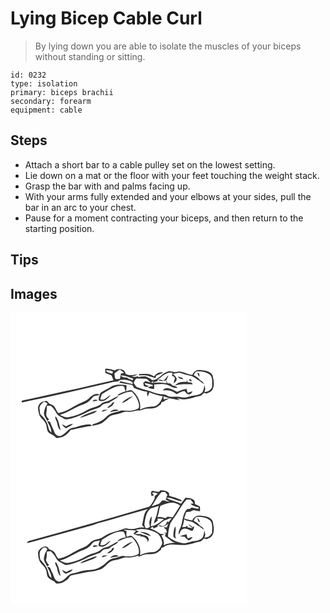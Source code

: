 # Lying Bicep Cable Curl
> By lying down you are able to isolate the muscles of your biceps without standing or sitting.

``` 
id: 0232 
type: isolation 
primary: biceps brachii 
secondary: forearm 
equipment: cable 
``` 

## Steps

 - Attach a short bar to a cable pulley set on the lowest setting.
 - Lie down on a mat or the floor with your feet touching the weight stack.
 - Grasp the bar with and palms facing up.
 - With your arms fully extended and your elbows at your sides, pull the bar in an arc to your chest.
 - Pause for a moment contracting your biceps, and then return to the starting position.

## Tips


## Images

<svg width="284pt" height="175pt" viewBox="0 0 284 175" xmlns="http://www.w3.org/2000/svg">
  <g fill="#FFF">
    <path d="M0 0h284v175H0V0m113.68 67.35c0 1.64-.1 3.29.13 4.92 2.43 1.35 5.12 2.16 7.65 3.32.59 1.93 1.27 3.85 2.18 5.66-14.42 3.16-28.75 6.67-43.14 9.94-22.42 4.56-44.68 9.88-67.08 14.51.04.52.13 1.58.18 2.11 35.59-7.29 71.02-15.36 106.36-23.78 3.01-.71 6.06-1.46 9.17-1.26.32-.32.97-.97 1.29-1.3 5.17-1.94 10.79-.62 15.6 1.72.24.68.72 2.04.95 2.72-4.88-1.65-10.06-2.15-14.98-3.68-.52.61-1.04 1.21-1.56 1.82 4.61 1.02 9.27 1.79 13.94 2.48 2.2.05 2.91 2.14 3.76 3.78 5.25 2.04 10.62 3.85 16.2 4.69-.12.35-.35 1.06-.47 1.41l-.32-.34c.42 1.68.8 3.37 1.11 5.08.58-1.87 1.16-3.74 1.96-5.52 5.27 1.94 10.6 4.01 16.2 4.77-1.36 4.23-3.65 8.45-7.43 10.96-2.14 1.49-4.86 1.31-7.35 1.44-4.48.01-8.63 1.93-12.74 3.48 1.9-8.45-2.77-17.07-9.05-22.48-2.18-1.97-5.08.07-7.43.56.29-2.44.34-4.9.46-7.35-5.82-.61-11.89-1.18-17.43 1.19-4.38 3.16-9.59 4.95-13.88 8.24-1.07 1.55-.81 3.64-1.91 5.22-.1 1.18-.19 2.37-.26 3.55 5.92 3.06 11.16-2.16 14.57-6.46-4.27 1.71-7.38 7.36-12.64 5.27.41-2.12 1.26-4.12 1.98-6.14 7.76-4.57 15.77-10.82 25.31-9.82 2.25.6 1.91 3.56 2.47 5.26l.47-1.17.03 3.71-.42-1.32c-3.16 1.58-7.24 1.99-9.41 5.09 5.9-1.44 11.18-5.39 17.54-4.74 4.15 4.14 7.27 9.36 8.46 15.14.01 1.86.69 4.81-1.71 5.45-6.05 3-12.84 2.33-19.3 1.9-5.83 2.51-12.93 2.28-17.58 7.14-4.36 4.7-10.24 7.75-16.42 9.3-1.09.09-.84 1.25-.87 2.01 3.15-.62 6.33-1.23 9.37-2.31 4.76-1.88 7.62-6.42 11.73-9.26 3.05-1.54 6.49-1.96 9.79-2.69 2.68-.63 5.15-1.94 7.84-2.53 3.03-.29 6.12.32 9.14-.29 2.92-.37 5.76-1.86 8.75-1.16 2.41-.77 4.78-1.73 7.26-2.26 3.67-.55 7.48.18 11.06-1.02 2.94-.66 5.16-2.79 7.44-4.6.1-.54.3-1.61.39-2.14 1.72-.37 3.37-.97 4.66-2.21 1.76-.81 3.51-1.62 5.28-2.42-2.47.1-4.9.47-7.21 1.36l-.12-4.06c6.28 2.81 13.19 3.32 19.8 4.96-.84-.61-2.52-1.83-3.35-2.44 3.21.67 6.48 1.61 9.81 1.3 5.74-.34 11.03-2.85 16.65-3.87 2.48-.3 3.99-2.5 5.71-4.05l2.84.96c2.85-1.17 6.25-2.31 7.46-5.47 2.63-5.09 1.14-11.02-.01-16.31-2.67-5.18-9.39-5.64-14.5-6.44-4.16-.8-8.39 1.74-9.83 5.7-5.04-.01-9.24-3.1-14.14-3.72-2.69-.48-5.35.93-8.03.35-2.64-.34-5.49-1.58-8.04-.2-6.75 2.05-10.58 10.01-18.09 10-2.28-2.07-5.18-3.18-7.93-4.46-2.93.17-5.87.27-8.77.71-.1-.21-.3-.65-.4-.87-2.56 1.09-5.29.82-7.95.37 2.9-.34 5.64-1.34 8.07-2.97-4.8.78-10.23 2.46-14.75-.25-.42-1-.78-2.01-1.1-3.05-3.13-3.48-8.23-3.4-12.05-1.14-2.02-.67-4.09-1.19-6.16-1.68a37.67 37.67 0 0 0-5.21-.32m58.86 9.2c-2.55-1-4.78-3.06-7.66-2.94-3.54-.1-7.08.14-10.63.01l.08 1.71c2.23-.12 4.47-.29 6.71-.16 4.62.04 8.66 2.64 13.18 3.26l.44-2.63c2.88-1.28 5.81-2.44 8.64-3.83-4.31-.99-8.48.88-10.76 4.58m-77.07 24.89c-3.7 4.83-9.97 5.92-14.97 8.86-7.47 3.86-14.52 9.14-23.09 10.22-2.11-2.19-2.95-5.16-4.66-7.61-1.39-2.03-3.95-2.6-6.07-3.55-1.14-1.21-2-2.96-3.69-3.45-3.33.22-6.97 1.37-8.64 4.52-2.55 3.37-.77 7.73-.01 11.42 1.18 4.62 5.99 6.81 7.85 11.03 1.65 2.9.98 6.49 2.48 9.42 2.2 3.96 7.55 4 9.91 7.86 7.18 1.24 13.69-3.66 17.52-9.28 8.53-1.78 17.05-4.07 25.76-4.89-.74-.61-1.47-1.22-2.2-1.83-5.68-.05-11.24 1.3-16.59 3.09-3.17 1.03-6.9.92-9.46 3.33-2.95 2.7-5.65 6.03-9.57 7.31-3.17.97-6.38-1.51-7.38-4.43-1.58-4.22-3.72-8.2-5.19-12.46-1.08-.52-2.23-.85-3.44-.69 2.13 4.3 5.24 8.58 4.97 13.61-1.27-1.5-2.93-2.93-3.25-4.98-1-5.86-3.98-11.29-8.34-15.32-2.85-2.06-1.82-5.85-2.73-8.82.28-3.59 3.05-5.88 5.5-8.15 1.61.57 3.1 1.38 4.29 2.63-2.78 3.3-4.05 7.57-4.41 11.8.35 3.22 2.67 5.7 3.8 8.64.85-.48 1.7-.94 2.52-1.45-1.8-1.87-4.04-4.26-3.47-7.09.6-3.1.63-6.26.76-9.41 1.66.16 3.48-.38 5.05.37 2.88 2.32 4.82 5.56 6.61 8.75 1.2 2.4 3.79 3.47 6.01 4.71 2.11 1.06 4.11 2.98 6.67 2.4 7.38-.98 14.25-4.13 21.05-7.02 5.8-3.7 12.74-4.96 18.83-7.94 2.25-3.48 6.2-4.28 10.03-4.7 3.74-3.11 8.83-4.52 11.83-8.48-3.8 1.22-7.16 3.4-10.59 5.38-3.06 1.96-7.17 1.43-9.94 3.95-4.74 4.58-11.83 4.49-17.24 7.83-6.81 4.02-14.25 7.17-22.07 8.48-3.83.71-7.35-1.22-10.63-2.92 7.49-1.81 13.99-6.08 20.84-9.42 4.38-2.42 9.59-3.2 13.53-6.43 2.36-1.61 3.77-4.17 5.85-6.07 2.21-1.44 5.03-1.29 7.53-1.71-3.51-3.61-8.54-.04-11.56 2.49m38.09 6.76c5.33-.96 9.11-5.26 13.6-7.96-5.27 1.09-9.9 4.14-13.6 7.96m-35.15-1.6c2.16-.21 4.31-.59 6.41-1.15-2.14-1.37-5.16-1.47-6.41 1.15m22.15 3.91c-1.73 1.05-3.44 2.21-4.51 4 3.96-.6 7.43-3.23 8.43-7.2-1.87.28-2.96 1.72-3.92 3.2m-11.18 8.37c2.5-.43 4.96-1.12 7.26-2.19-2.48.01-6.16-.89-7.26 2.19m9.88.55c3.51-.63 7-1.39 10.56-1.78-3.15-2.82-7.98-.93-10.56 1.78m-21.15-.35c-5.06 2.23-10.65 3.51-14.89 7.27 4.16-.96 8.06-2.73 12.08-4.11 2.99-1.19 6.33-2.02 8.52-4.56-1.98.11-3.9.6-5.71 1.4m-41.93 14c.43 3.13 1.47 6.34 4.13 8.29-1.89-5.82-2.05-12.4-6.42-17.13-.99 3.22 2.05 5.73 2.29 8.84m10.56 3.48c-1.68-.92-3.35-1.85-5.1-2.62 1.19 2.1 2.97 3.75 5.05 4.96 2.66-1.99 6.34-2.66 8.21-5.59-2.91.54-5.7 1.59-8.16 3.25z"/>
    <path d="M114.26 69.57c3-.85 5.94.2 8.78 1.06-.33.92-.66 1.84-1 2.75-2.72-1.01-5.87-1.35-7.78-3.81zM124.56 73.09c2.05-1.78 4.36-3.22 6.6-4.75 1.77 1.27 3.5 2.59 5.25 3.88-1.31.33-2.61.65-3.91.95-.47 2.11-.86 4.24-1.07 6.39-1.57.11-3.13.23-4.68.35-.5-.52-.98-1.05-1.47-1.57 0-1.78-.26-3.54-.72-5.25zM219.74 75.09c1.15-1.73 1.9-4.51 4.36-4.63 5.5-.23 11.66.69 15.82 4.59 3.15 4.02 1.75 9.41 2.08 14.1-1.63 3.77-5.04 6.27-9.24 6.14.31-1.2.64-2.39.98-3.58-.32-1.68-.62-3.36-.96-5.03-.5 2.97-.91 6.02-2.34 8.71-2.79 3.01-6.91 3.63-10.75 4.2-3.24.3-6.24 1.76-9.46 2.2-3.79.63-7.41-1.36-11.21-.91-3.81-.11-8.1.9-11.43-1.52-2.51-1.76-5.69-1.25-8.56-1.73-3.87-.67-7.61-1.94-11.25-3.39-5.45-1.63-11.12-2.66-16.33-5.04-1.76-1.16-2.43-3.36-3.65-5 1.14-1.88 1.62-4.72 4.11-5.31 3.05.12 6.09.4 9.15.36 3.27-.4 4.99 3.12 7.31 4.76-2.17-.57-4.3-1.24-6.43-1.94-.84.68-1.68 1.35-2.51 2.04l.39 3.56c1.93 1.31 4.12 2.23 6.19.59-1.85-.91-4.59-1.09-5.04-3.65 3.32.5 6.54 1.43 9.79 2.24-.02.39-.07 1.16-.1 1.54-2.07-.05-4.07.37-5.78 1.58 2.37 1.04 4.89 1.67 7.48 1.57.04-1.75.06-3.51.07-5.26 5.55-.65 11.31-1.01 16.73.65 3.69 1.34 7.16 4.42 11.36 3.19-1.7-1.36-3.61-2.46-5.84-2.53-1.01-.84-1.99-1.7-2.96-2.56-1.05-.11-2.1-.21-3.15-.32-.64-1.11-1.27-2.21-1.89-3.32 1.28-1.95 2.2-4.09 2.83-6.33-2.06 2.23-3.75 4.8-6.11 6.75-1.97-.88-4.04-1.67-6.24-1.17 2.74 1.94 6.02 1.85 8.99.5.38.9 1.14 2.71 1.51 3.61-3.25-.21-6.48-.77-9.74-.86-3.13.06-6.24.71-9.38.33 1.1-.91 2.22-1.79 3.36-2.64l-1.35 2.63c2-.68 4-1.39 6.02-2.03l.04-1.77c5.4-3.66 10.46-9.95 17.8-8.09-.13.86-.38 2.58-.5 3.44 1.11.79 2.67 1.12 3.37 2.39-.16 2.31-1.24 4.44-1.63 6.71 1.53-1.31 3.7-2.57 3.74-4.86.1-2.96-2.91-4.52-4.65-6.42 3.45-.44 7-2.17 10.46-.88 3.32.97 6.47 2.49 9.93 2.93 4.6.65 7.74 4.41 11.79 6.32a38.28 38.28 0 0 0 5.54 3.89c-1.05-2.1-2.7-3.75-4.86-4.67-1.99-2.74-4.9-4.55-7.86-6.08m4.36-3.11c.67 1.82 1.15 3.84 2.88 4.98-.24-1.37-.5-2.75-.78-4.12-.52-.21-1.58-.64-2.1-.86m-23.2 4.52c1.21 2.68 3.87 3.33 6.6 3.48-.37-.43-1.09-1.28-1.46-1.71-1.73-.55-3.43-1.17-5.14-1.77m13.41 3.58c-.29 1.43 1.93 2.73 3.11 1.97.14-1.32-1.98-2.68-3.11-1.97m-2.85.15c-.02.74-.05 2.21-.07 2.94-4.94-.21-10.66.11-13.98 4.36 6.89-2.11 14.01-1.54 21.1-1.4-.68-2.93-3.74-2.24-5.95-2.6a22.41 22.41 0 0 1-1.1-3.3M182.7 93.31c3.06.11 6.22-.6 9.2.4 2.91.62 5.14 2.7 7.66 4.14 2.81-1.87 5.86-3.48 9.3-3.72 1.59 1.74 3.27 4.66 6.07 3.87 1.95-.31 2.74-2.21 3.61-3.71-2.01.63-4.02 1.28-6.05 1.83l-1.29-4.71c-3.92.68-7.55 2.3-11.28 3.6-3.5-1.64-6.88-3.73-10.81-4.22-2.45-.63-4.92.57-6.41 2.52z"/>
    <path d="M132.1 75.48c5.37-.49 10.25 2.47 15.33 3.81-.21.45-.62 1.36-.83 1.82-2.48-.8-5.07-1.48-7.09-3.21-2.72.08-5.35-.52-7.41-2.42zM131.26 119.3c.56.53.56.53 0 0z"/>
  </g>
  <g fill="#333">
    <path d="M113.68 67.35c1.75-.01 3.49.09 5.21.32 2.07.49 4.14 1.01 6.16 1.68 3.82-2.26 8.92-2.34 12.05 1.14.32 1.04.68 2.05 1.1 3.05 4.52 2.71 9.95 1.03 14.75.25a18.21 18.21 0 0 1-8.07 2.97c2.66.45 5.39.72 7.95-.37.1.22.3.66.4.87 2.9-.44 5.84-.54 8.77-.71 2.75 1.28 5.65 2.39 7.93 4.46 7.51.01 11.34-7.95 18.09-10 2.55-1.38 5.4-.14 8.04.2 2.68.58 5.34-.83 8.03-.35 4.9.62 9.1 3.71 14.14 3.72 1.44-3.96 5.67-6.5 9.83-5.7 5.11.8 11.83 1.26 14.5 6.44 1.15 5.29 2.64 11.22.01 16.31-1.21 3.16-4.61 4.3-7.46 5.47l-2.84-.96c-1.72 1.55-3.23 3.75-5.71 4.05-5.62 1.02-10.91 3.53-16.65 3.87-3.33.31-6.6-.63-9.81-1.3.83.61 2.51 1.83 3.35 2.44-6.61-1.64-13.52-2.15-19.8-4.96l.12 4.06c2.31-.89 4.74-1.26 7.21-1.36-1.77.8-3.52 1.61-5.28 2.42-1.29 1.24-2.94 1.84-4.66 2.21-.09.53-.29 1.6-.39 2.14-2.28 1.81-4.5 3.94-7.44 4.6-3.58 1.2-7.39.47-11.06 1.02-2.48.53-4.85 1.49-7.26 2.26-2.99-.7-5.83.79-8.75 1.16-3.02.61-6.11 0-9.14.29-2.69.59-5.16 1.9-7.84 2.53-3.3.73-6.74 1.15-9.79 2.69-4.11 2.84-6.97 7.38-11.73 9.26-3.04 1.08-6.22 1.69-9.37 2.31.03-.76-.22-1.92.87-2.01 6.18-1.55 12.06-4.6 16.42-9.3 4.65-4.86 11.75-4.63 17.58-7.14 6.46.43 13.25 1.1 19.3-1.9 2.4-.64 1.72-3.59 1.71-5.45-1.19-5.78-4.31-11-8.46-15.14-6.36-.65-11.64 3.3-17.54 4.74 2.17-3.1 6.25-3.51 9.41-5.09l.42 1.32-.03-3.71-.47 1.17c-.56-1.7-.22-4.66-2.47-5.26-9.54-1-17.55 5.25-25.31 9.82-.72 2.02-1.57 4.02-1.98 6.14 5.26 2.09 8.37-3.56 12.64-5.27-3.41 4.3-8.65 9.52-14.57 6.46.07-1.18.16-2.37.26-3.55 1.1-1.58.84-3.67 1.91-5.22 4.29-3.29 9.5-5.08 13.88-8.24 5.54-2.37 11.61-1.8 17.43-1.19-.12 2.45-.17 4.91-.46 7.35 2.35-.49 5.25-2.53 7.43-.56 6.28 5.41 10.95 14.03 9.05 22.48 4.11-1.55 8.26-3.47 12.74-3.48 2.49-.13 5.21.05 7.35-1.44 3.78-2.51 6.07-6.73 7.43-10.96-5.6-.76-10.93-2.83-16.2-4.77-.8 1.78-1.38 3.65-1.96 5.52-.31-1.71-.69-3.4-1.11-5.08l.32.34c.12-.35.35-1.06.47-1.41-5.58-.84-10.95-2.65-16.2-4.69-.85-1.64-1.56-3.73-3.76-3.78-4.67-.69-9.33-1.46-13.94-2.48.52-.61 1.04-1.21 1.56-1.82 4.92 1.53 10.1 2.03 14.98 3.68-.23-.68-.71-2.04-.95-2.72-4.81-2.34-10.43-3.66-15.6-1.72-.32.33-.97.98-1.29 1.3-3.11-.2-6.16.55-9.17 1.26-35.34 8.42-70.77 16.49-106.36 23.78-.05-.53-.14-1.59-.18-2.11 22.4-4.63 44.66-9.95 67.08-14.51 14.39-3.27 28.72-6.78 43.14-9.94-.91-1.81-1.59-3.73-2.18-5.66-2.53-1.16-5.22-1.97-7.65-3.32-.23-1.63-.13-3.28-.13-4.92m.58 2.22c1.91 2.46 5.06 2.8 7.78 3.81.34-.91.67-1.83 1-2.75-2.84-.86-5.78-1.91-8.78-1.06m10.3 3.52c.46 1.71.72 3.47.72 5.25.49.52.97 1.05 1.47 1.57 1.55-.12 3.11-.24 4.68-.35.21-2.15.6-4.28 1.07-6.39 1.3-.3 2.6-.62 3.91-.95-1.75-1.29-3.48-2.61-5.25-3.88-2.24 1.53-4.55 2.97-6.6 4.75m95.18 2c2.96 1.53 5.87 3.34 7.86 6.08 2.16.92 3.81 2.57 4.86 4.67a38.28 38.28 0 0 1-5.54-3.89c-4.05-1.91-7.19-5.67-11.79-6.32-3.46-.44-6.61-1.96-9.93-2.93-3.46-1.29-7.01.44-10.46.88 1.74 1.9 4.75 3.46 4.65 6.42-.04 2.29-2.21 3.55-3.74 4.86.39-2.27 1.47-4.4 1.63-6.71-.7-1.27-2.26-1.6-3.37-2.39.12-.86.37-2.58.5-3.44-7.34-1.86-12.4 4.43-17.8 8.09l-.04 1.77c-2.02.64-4.02 1.35-6.02 2.03l1.35-2.63c-1.14.85-2.26 1.73-3.36 2.64 3.14.38 6.25-.27 9.38-.33 3.26.09 6.49.65 9.74.86-.37-.9-1.13-2.71-1.51-3.61-2.97 1.35-6.25 1.44-8.99-.5 2.2-.5 4.27.29 6.24 1.17 2.36-1.95 4.05-4.52 6.11-6.75-.63 2.24-1.55 4.38-2.83 6.33.62 1.11 1.25 2.21 1.89 3.32 1.05.11 2.1.21 3.15.32.97.86 1.95 1.72 2.96 2.56 2.23.07 4.14 1.17 5.84 2.53-4.2 1.23-7.67-1.85-11.36-3.19-5.42-1.66-11.18-1.3-16.73-.65-.01 1.75-.03 3.51-.07 5.26-2.59.1-5.11-.53-7.48-1.57 1.71-1.21 3.71-1.63 5.78-1.58.03-.38.08-1.15.1-1.54-3.25-.81-6.47-1.74-9.79-2.24.45 2.56 3.19 2.74 5.04 3.65-2.07 1.64-4.26.72-6.19-.59l-.39-3.56c.83-.69 1.67-1.36 2.51-2.04 2.13.7 4.26 1.37 6.43 1.94-2.32-1.64-4.04-5.16-7.31-4.76-3.06.04-6.1-.24-9.15-.36-2.49.59-2.97 3.43-4.11 5.31 1.22 1.64 1.89 3.84 3.65 5 5.21 2.38 10.88 3.41 16.33 5.04 3.64 1.45 7.38 2.72 11.25 3.39 2.87.48 6.05-.03 8.56 1.73 3.33 2.42 7.62 1.41 11.43 1.52 3.8-.45 7.42 1.54 11.21.91 3.22-.44 6.22-1.9 9.46-2.2 3.84-.57 7.96-1.19 10.75-4.2 1.43-2.69 1.84-5.74 2.34-8.71.34 1.67.64 3.35.96 5.03-.34 1.19-.67 2.38-.98 3.58 4.2.13 7.61-2.37 9.24-6.14-.33-4.69 1.07-10.08-2.08-14.1-4.16-3.9-10.32-4.82-15.82-4.59-2.46.12-3.21 2.9-4.36 4.63m-87.64.39c2.06 1.9 4.69 2.5 7.41 2.42 2.02 1.73 4.61 2.41 7.09 3.21.21-.46.62-1.37.83-1.82-5.08-1.34-9.96-4.3-15.33-3.81m-.84 43.82c.56.53.56.53 0 0z"/>
    <path d="M172.54 76.55c2.28-3.7 6.45-5.57 10.76-4.58-2.83 1.39-5.76 2.55-8.64 3.83l-.44 2.63c-4.52-.62-8.56-3.22-13.18-3.26-2.24-.13-4.48.04-6.71.16l-.08-1.71c3.55.13 7.09-.11 10.63-.01 2.88-.12 5.11 1.94 7.66 2.94zM224.1 71.98c.52.22 1.58.65 2.1.86.28 1.37.54 2.75.78 4.12-1.73-1.14-2.21-3.16-2.88-4.98zM200.9 76.5c1.71.6 3.41 1.22 5.14 1.77.37.43 1.09 1.28 1.46 1.71-2.73-.15-5.39-.8-6.6-3.48zM214.31 80.08c1.13-.71 3.25.65 3.11 1.97-1.18.76-3.4-.54-3.11-1.97zM211.46 80.23c.28 1.13.65 2.23 1.1 3.3 2.21.36 5.27-.33 5.95 2.6-7.09-.14-14.21-.71-21.1 1.4 3.32-4.25 9.04-4.57 13.98-4.36.02-.73.05-2.2.07-2.94zM182.7 93.31c1.49-1.95 3.96-3.15 6.41-2.52 3.93.49 7.31 2.58 10.81 4.22 3.73-1.3 7.36-2.92 11.28-3.6l1.29 4.71c2.03-.55 4.04-1.2 6.05-1.83-.87 1.5-1.66 3.4-3.61 3.71-2.8.79-4.48-2.13-6.07-3.87-3.44.24-6.49 1.85-9.3 3.72-2.52-1.44-4.75-3.52-7.66-4.14-2.98-1-6.14-.29-9.2-.4zM95.47 101.44c3.02-2.53 8.05-6.1 11.56-2.49-2.5.42-5.32.27-7.53 1.71-2.08 1.9-3.49 4.46-5.85 6.07-3.94 3.23-9.15 4.01-13.53 6.43-6.85 3.34-13.35 7.61-20.84 9.42 3.28 1.7 6.8 3.63 10.63 2.92 7.82-1.31 15.26-4.46 22.07-8.48 5.41-3.34 12.5-3.25 17.24-7.83 2.77-2.52 6.88-1.99 9.94-3.95 3.43-1.98 6.79-4.16 10.59-5.38-3 3.96-8.09 5.37-11.83 8.48-3.83.42-7.78 1.22-10.03 4.7-6.09 2.98-13.03 4.24-18.83 7.94-6.8 2.89-13.67 6.04-21.05 7.02-2.56.58-4.56-1.34-6.67-2.4-2.22-1.24-4.81-2.31-6.01-4.71-1.79-3.19-3.73-6.43-6.61-8.75-1.57-.75-3.39-.21-5.05-.37-.13 3.15-.16 6.31-.76 9.41-.57 2.83 1.67 5.22 3.47 7.09-.82.51-1.67.97-2.52 1.45-1.13-2.94-3.45-5.42-3.8-8.64.36-4.23 1.63-8.5 4.41-11.8-1.19-1.25-2.68-2.06-4.29-2.63-2.45 2.27-5.22 4.56-5.5 8.15.91 2.97-.12 6.76 2.73 8.82 4.36 4.03 7.34 9.46 8.34 15.32.32 2.05 1.98 3.48 3.25 4.98.27-5.03-2.84-9.31-4.97-13.61 1.21-.16 2.36.17 3.44.69 1.47 4.26 3.61 8.24 5.19 12.46 1 2.92 4.21 5.4 7.38 4.43 3.92-1.28 6.62-4.61 9.57-7.31 2.56-2.41 6.29-2.3 9.46-3.33 5.35-1.79 10.91-3.14 16.59-3.09.73.61 1.46 1.22 2.2 1.83-8.71.82-17.23 3.11-25.76 4.89-3.83 5.62-10.34 10.52-17.52 9.28-2.36-3.86-7.71-3.9-9.91-7.86-1.5-2.93-.83-6.52-2.48-9.42-1.86-4.22-6.67-6.41-7.85-11.03-.76-3.69-2.54-8.05.01-11.42 1.67-3.15 5.31-4.3 8.64-4.52 1.69.49 2.55 2.24 3.69 3.45 2.12.95 4.68 1.52 6.07 3.55 1.71 2.45 2.55 5.42 4.66 7.61 8.57-1.08 15.62-6.36 23.09-10.22 5-2.94 11.27-4.03 14.97-8.86zM133.56 108.2c3.7-3.82 8.33-6.87 13.6-7.96-4.49 2.7-8.27 7-13.6 7.96z"/>
    <path d="M98.41 106.6c1.25-2.62 4.27-2.52 6.41-1.15-2.1.56-4.25.94-6.41 1.15zM120.56 110.51c.96-1.48 2.05-2.92 3.92-3.2-1 3.97-4.47 6.6-8.43 7.2 1.07-1.79 2.78-2.95 4.51-4zM109.38 118.88c1.1-3.08 4.78-2.18 7.26-2.19-2.3 1.07-4.76 1.76-7.26 2.19zM119.26 119.43c2.58-2.71 7.41-4.6 10.56-1.78-3.56.39-7.05 1.15-10.56 1.78zM98.11 119.08c1.81-.8 3.73-1.29 5.71-1.4-2.19 2.54-5.53 3.37-8.52 4.56-4.02 1.38-7.92 3.15-12.08 4.11 4.24-3.76 9.83-5.04 14.89-7.27zM56.18 133.08c-.24-3.11-3.28-5.62-2.29-8.84 4.37 4.73 4.53 11.31 6.42 17.13-2.66-1.95-3.7-5.16-4.13-8.29zM66.74 136.56c2.46-1.66 5.25-2.71 8.16-3.25-1.87 2.93-5.55 3.6-8.21 5.59-2.08-1.21-3.86-2.86-5.05-4.96 1.75.77 3.42 1.7 5.1 2.62z"/>
  </g>
</svg>

<svg width="284pt" height="175pt" viewBox="0 0 284 175" xmlns="http://www.w3.org/2000/svg">
  <g fill="#FFF">
    <path d="M0 0h284v175H0V0m179.87 38.51c-.39.47-1.18 1.4-1.57 1.87l-4.37-.36c-1.47-.48-3.04-1.38-4.56-.53-1.47 1.63-.4 4.08-.16 5.96 1.09-.34 2.25-.53 3.24-1.12-.62-.6-1.88-1.78-2.51-2.37 1.76-2.15 4.95.19 7.12.63-1.87 1.27-4.79 2.35-3.92 5.21-1.73 3.71-3.64 7.56-6.67 10.36-47.7 14.16-95.61 27.62-143.58 40.89-1.53.29-2.67 1.29-3.37 2.64 3.87-.38 7.57-1.65 11.31-2.66 22.21-6.11 44.39-12.31 66.59-18.44 2.33-.65 4.54-1.65 6.81-2.47 20.42-4.96 40.34-11.76 60.66-17.12-5.51 4.4-4.85 11.87-6.76 18.01-.73 1.97 1.58 3.03 2.63 4.19-6.14-1.72-11.65 2.73-17.75 1.62-2.48-.19-5.09-1.29-7.47-.1-2.35 1-4.79 1.73-7.2 2.55-6.31 1.32-12.26 3.9-17.66 7.4-3.87 2.81-9.08 2.24-12.97 4.99-2.48 1.4-3.9 4.07-6.38 5.45-3.53 1.99-7.43 3.2-10.93 5.23-7.42 3.85-14.42 9.05-22.91 10.18-2.19-2.08-2.97-5.06-4.64-7.49-1.4-2.11-4.02-2.75-6.22-3.7-1.28-1.3-2.39-4-4.68-3.31-4.35.21-8.34 3.45-8.97 7.83.12 2.98.71 5.96 1.62 8.8 1.34 3.93 5.36 5.94 7.22 9.55 1.79 2.84 1.49 6.34 2.48 9.45 1.91 4.52 7.74 4.43 10.2 8.48 5.53 1.2 10.55-1.89 14.55-5.33 1.43-1.51 2.14-4.08 4.48-4.37 6.84-1.15 13.55-2.97 20.41-4.03 4.62-.57 9.27-1.3 13.67-2.86 4.79-1.86 7.65-6.43 11.78-9.27 3.01-1.55 6.44-1.95 9.71-2.67 3.63-.81 6.97-3.13 10.83-2.61 4.77.43 9.48-.67 13.93-2.29-.14.42-.41 1.27-.54 1.69 2.89-1.16 5.78-2.41 8.85-3.07 3.68-.54 7.51.21 11.1-1.01 2.93-.67 5.12-2.81 7.41-4.61.09-.54.28-1.63.38-2.17 1.74-.3 3.44-.85 4.6-2.28 6.74-3.26 14.23-1.1 21.35-1.14 6.78.4 13.02-2.66 19.55-3.91 2.49-.29 4-2.48 5.71-4.05.7.24 2.11.72 2.81.97 2.87-1.16 6.27-2.33 7.5-5.48 2.62-5.1 1.13-11.03-.01-16.33-2.7-5.18-9.41-5.67-14.55-6.44-4.12-.78-8.38 1.71-9.73 5.68-3.41-.33-6.72-1.14-9.91-2.35.85-2.52 1.7-5.06 2.49-7.6 1.6-.36 3.24-.53 4.88-.53 1.36-.61 2.69-1.31 4.13-1.76 2.5.53 4.97 1.27 7.55 1.22 0-1.86.12-3.74-.15-5.58-1.87-1-3.85-1.8-5.75-2.73-.38-1.76.02-3.94-1.55-5.2-1.3-1.3-3.19-1.6-4.84-2.24-1.73-.09-3.46-.18-5.18-.25-1.84 2.3-3.69 4.61-5.32 7.07-5.48-3.15-12.06-3.65-17.41-6.99 6.56-.9 12.18 4.09 18.72 3.96-.47-.45-1.4-1.36-1.86-1.81-4.41-1.99-9.12-3.33-13.75-4.73-.01-.81-.04-2.42-.05-3.23-2.73-2.82-6.65-3.49-10.42-3.29z"/>
    <path d="M178.14 44.19c1.02-1.14 2-2.32 2.96-3.51 1.44-.1 2.88-.21 4.33-.33.98 1.19 1.97 2.37 2.94 3.58-.8 1.92-1.49 3.88-2.17 5.85 1.56.75 3.11 1.52 4.69 2.22-1.84-.25-3.71-.4-5.39-1.26-.89-.01-2.68-.02-3.57-.02-1.3 1.36-2.32 3.11-3.96 4.1-2.84 1.13-5.84 1.81-8.67 2.97 3.13-4.41 5.37-9.42 8.84-13.6zM211.24 49.63c1.55-.01 3.12-.05 4.69-.13 1.37 1.58 2.71 3.19 3.93 4.9-1.01.03-3.01.1-4.01.13 2.8 2.42 6.31 3.7 9.95 4.24l-.3 2.06c-2.76-.39-5.49-.97-8.18-1.68-1.26 1.63-3.06 2.23-5.02 1.53-5.27 4.97-5.46 12.69-7.2 19.26-.91 3.98-4.11 7.44-3.12 11.74 1.68-2.46 2.08-6.41 5.57-6.99 3.86-1.35 6.96 1.99 10.51 2.59 1.66-1.49 2.19-3.67 2.38-5.8-.51.31-1.52.94-2.02 1.26-1.49-1.44-3.16-2.68-5.13-3.36 1.67 1.79 3.71 3.12 5.6 4.65a76.09 76.09 0 0 1-6.39-1.09l-.44-2.2c-.42.39-1.26 1.16-1.67 1.55-1.11.12-3.33.35-4.44.47 1.21-3.1 2.19-6.3 2.46-9.62 2.92 2.78 7.29 1.83 10.59 3.79 2.69 1.6 5.12 3.62 7.93 5.04 1.69 1.43 3.52 2.72 5.42 3.87-.9-2.17-2.57-3.81-4.76-4.64-1.91-2.8-4.92-4.41-7.69-6.18.88-2.14 2.28-4.96 5.04-4.61 5.24 0 11.05.9 14.98 4.66 3.15 4 1.75 9.38 2.08 14.06-1.6 3.77-5.02 6.29-9.22 6.13.32-1.19.64-2.37.98-3.55-.33-1.67-.65-3.35-1.03-5.01-.47 2.97-.86 6.06-2.35 8.72-2.51 2.63-6.08 3.57-9.58 3.94-4.69.41-9.02 3.03-13.81 2.57-6.57-.99-12.84-3.78-17.94-8.04.02-5.36 1.26-10.62 2.74-15.74 3.05-4.95 6.72-9.53 9.67-14.56 2.87-4.91 5.76-9.88 9.78-13.96m13.09 21.82c.49 2.04.39 4.8 3.02 5.33-.52-2.03-1.35-3.99-3.02-5.33M197.57 81.5c-1.29 3.73-2.35 7.67-2.1 11.64.02 1.87 1.95 2.54 3.33 3.25-2.83-4.75.94-10.02-1.23-14.89m5.63 12.05c1.99.26 3.98.49 5.98.71 1.11 1.9 2.76 3.32 4.66 4.39 2.08-.87 3.9-2.18 4.68-4.39-2 .63-3.98 1.31-5.98 1.88-.45-1.58-.89-3.15-1.34-4.73-2.69.64-5.36 1.31-8 2.14zM180 56.93c5.9-2.03 12.49-5.41 18.74-2.76 1.79.57 3.38 1.62 4.89 2.72-2.99 4.63-5.81 9.36-8.92 13.92-2.04-.27-4.08-.51-6.13-.72-1.17.5-2.16 2.34-3.6 1.52-2.81-1-5.78-1.53-8.75-.96 2.13-4.33 1.78-9.38 3.77-13.72z"/>
    <path d="M168.26 60.18c3.14-1.29 6.53-1.84 9.72-3.02-.93 3.17-1.6 6.41-2.23 9.65-.8 3.98-3.26 7.44-3.69 11.52 1.69-1.09 3.22-2.41 4.8-3.67-.14-.53-.42-1.6-.56-2.14 2.59-.19 5.18-.05 7.73.48-4.62 3.86-9.48 8.15-15.76 8.63.56-3.99 1.36-7.99.95-12.04-2.35 3.48-3.51 8.37-1.78 12.33-.82.63-1.63 1.27-2.44 1.91-1.04-.09-2.08-.17-3.12-.26-.38-1.29-.8-2.56-1.26-3.82 1.12-6.93 1.63-14.91 7.64-19.57z"/>
    <path d="M187.84 73.61c1.52-1.45 3.52-1.67 5.54-1.66-1.21 1.64-2.46 3.24-3.72 4.83-.36-.27-1.09-.81-1.45-1.08-.77 1.45-1.54 2.9-2.29 4.35-.98.5-1.96.99-2.93 1.49-1.81-.64-3.66-1.14-5.57-1.32 3.36 3.76 9.12 1.14 11.96-1.97-.43 1.16-1.27 3.48-1.69 4.64l-4.09-.06c2.26 1.58 4.56 3.53 3.63 6.65-.87-.05-2.61-.14-3.48-.19l2.47.88c-.2.78-.6 2.34-.81 3.13 3.01 2.47 6.24 4.66 9.24 7.14 1.17.27 2.34.55 3.51.84-4.94.42-9.99.87-14.48 3.18 1.35-4.15-.47-8.29-2.67-11.76 1.24-.45 2.48-.91 3.71-1.39-1.6-.22-3.19-.42-4.8-.53-3.77-2.85-8.04-4.9-12.34-6.78 1.17-.66 2.36-1.3 3.54-1.95.07.81.19 1.61.37 2.41 1.63-.91 3.33-1.68 5.05-2.39.03-.41.07-1.23.09-1.64 3.8-2.19 6.56-6.47 11.21-6.82z"/>
    <path d="M150.17 86.06c8.85-2.82 18.63-.29 26.43 4.33 3.13 3.02 5.18 7.31 5.53 11.63-1.65 5.24-6.04 10.99-12.12 10.69-5.15-.23-9.98 1.65-14.67 3.5 1.82-8.44-2.82-17.05-9.11-22.43-1.96-1.88-4.64-.09-6.74.46-.78-2.22-.27-4.63-.23-6.92-1.22-.43-2.43-.86-3.63-1.32 5.08-.19 10.12.77 15.2.74-1.1 1.21-2.21 2.41-3.36 3.56 2.47 1.68 5.25 2.98 8.33 2.36.12.35.37 1.05.49 1.4 4.26-.71 8.79 2.44 8.28 7.02.5-1.27 1.03-2.52 1.59-3.75-.71-1.41-1.16-3.17-2.69-3.94-2.28-1.29-5.16-.88-7.34-2.4-2.26 0-4.52.01-6.78-.01 1.56-1.06 3.11-2.13 4.68-3.18-1.32-.52-2.62-1.05-3.86-1.74m5.26 2.09c4.1 2.31 8.6 3.88 13.05 5.35-2.77-4.35-8.42-4.71-13.05-5.35z"/>
    <path d="M109.72 97.89c7.5-4.46 15.22-10.34 24.4-9.88 2.31-.37 2.66 2.38 3.37 3.91.25 1.04.48 2.09.71 3.14-3.6.42-7.77 1.45-9.98 4.59 5.87-1.48 11.14-5.42 17.48-4.73 4.9 5.18 9.7 12.34 8.08 19.77-5.31 3.05-11.75 3.69-17.73 2.73-3.64-.82-6.74 1.76-10.23 2.23-4.08.49-7.92 2.43-10.79 5.36-3.36 3.54-7.7 6.04-12.23 7.76-4.76 1.75-9.91 1.1-14.81 2.09-4.49.69-8.66 2.6-13.13 3.37-7.02.79-9.66 10.03-17.05 9.85-5.16-1.09-5.71-7.05-7.81-10.96-1.45-2.58-1.92-7.76-5.98-6.76 2.17 4.24 5.18 8.52 5.01 13.5-1.66-1.66-3.3-3.51-3.49-5.97-1.12-6.44-5.28-11.64-9.78-16.14-.55-4.07-2.17-9.49 1.67-12.51 1.48-1.76 4.44-3.25 6.13-.9 1.47.94-.54 2.35-.8 3.45-1.52 2.48-2.08 5.39-2.69 8.19-.35 3.68 2.58 6.5 3.78 9.75.86-.49 1.73-.96 2.57-1.49-1.87-1.58-2.98-3.77-3.88-6 1.09-3.32 1.02-6.81 1.12-10.25 1.51-.13 3.02-.27 4.54-.42 2.9 2.69 5.35 5.85 7.16 9.39 1.2 2.37 3.77 3.42 5.97 4.65 2.13 1.08 4.17 3.01 6.77 2.39 7.33-.99 14.16-4.12 20.91-6.98 5.72-3.55 12.33-5.09 18.5-7.64 1.09-.93 1.97-2.06 3.04-3.01 2.49-2.1 6.35-.77 8.77-2.94 3.27-2.78 7.95-3.84 10.37-7.58-5.67 1.61-9.97 6.31-15.87 7.2-1.93.38-3.73 1.25-5.18 2.59-4.69 4.22-11.49 4.11-16.69 7.38-6.79 4.02-14.23 7.17-22.04 8.47-3.82.7-7.35-1.19-10.59-2.94 7.48-1.76 13.95-6.05 20.78-9.37 4.39-2.42 9.59-3.21 13.55-6.43 2.38-1.63 3.81-4.21 5.9-6.12 2.47-1.43 5.48-1.32 8.18-1.95-1.47 1.9-2 4.14-2.07 6.49 1.96.61 4.04 1.31 6.12.79 3.47-1.49 6.23-4.25 8.49-7.21-4.2 1.76-7.32 7.34-12.53 5.25.36-2.12 1.27-4.09 1.98-6.11m23.89 10.3c5.29-.97 9.11-5.2 13.51-7.99-5.23 1.15-9.86 4.14-13.51 7.99m-34.68-3.06c.15 3.02 4.14.15 5.83.41-1.72-1.35-3.92-1.3-5.83-.41m23.26 2.59l-1.38 2.76c-1.83.98-3.62 2.11-4.76 3.92 3.85-.33 7.03-2.98 8.42-6.51-.77-.02-1.52-.08-2.28-.17m-12.64 11.21c2.41-.48 4.8-1.16 7-2.27-2.38.11-6.27-.97-7 2.27m9.91.55c3.39-.78 6.81-1.46 10.28-1.75-2.87-2.99-7.99-1.14-10.28 1.75m-22.75.15c-4.51 1.97-9.53 3.1-13.19 6.62 4.06-.9 7.84-2.66 11.75-4 2.98-1.2 6.37-1.96 8.5-4.57-2.49.08-4.8.99-7.06 1.95M55.91 132c.62 3.42 1.34 7.15 4.32 9.35-1.68-5.8-2.08-12.18-6.1-17.02-1.54 2.7 1.44 5.06 1.78 7.67m10.86 4.55c-1.66-.92-3.34-1.83-5.07-2.6 1.25 1.96 2.69 4.34 5.23 4.63 2.7-1.6 6.25-2.38 7.86-5.31-2.84.62-5.6 1.63-8.02 3.28z"/>
  </g>
  <g fill="#333">
    <path d="M179.87 38.51c3.77-.2 7.69.47 10.42 3.29.01.81.04 2.42.05 3.23 4.63 1.4 9.34 2.74 13.75 4.73.46.45 1.39 1.36 1.86 1.81-6.54.13-12.16-4.86-18.72-3.96 5.35 3.34 11.93 3.84 17.41 6.99 1.63-2.46 3.48-4.77 5.32-7.07 1.72.07 3.45.16 5.18.25 1.65.64 3.54.94 4.84 2.24 1.57 1.26 1.17 3.44 1.55 5.2 1.9.93 3.88 1.73 5.75 2.73.27 1.84.15 3.72.15 5.58-2.58.05-5.05-.69-7.55-1.22-1.44.45-2.77 1.15-4.13 1.76-1.64 0-3.28.17-4.88.53-.79 2.54-1.64 5.08-2.49 7.6 3.19 1.21 6.5 2.02 9.91 2.35 1.35-3.97 5.61-6.46 9.73-5.68 5.14.77 11.85 1.26 14.55 6.44 1.14 5.3 2.63 11.23.01 16.33-1.23 3.15-4.63 4.32-7.5 5.48-.7-.25-2.11-.73-2.81-.97-1.71 1.57-3.22 3.76-5.71 4.05-6.53 1.25-12.77 4.31-19.55 3.91-7.12.04-14.61-2.12-21.35 1.14-1.16 1.43-2.86 1.98-4.6 2.28-.1.54-.29 1.63-.38 2.17-2.29 1.8-4.48 3.94-7.41 4.61-3.59 1.22-7.42.47-11.1 1.01-3.07.66-5.96 1.91-8.85 3.07.13-.42.4-1.27.54-1.69-4.45 1.62-9.16 2.72-13.93 2.29-3.86-.52-7.2 1.8-10.83 2.61-3.27.72-6.7 1.12-9.71 2.67-4.13 2.84-6.99 7.41-11.78 9.27-4.4 1.56-9.05 2.29-13.67 2.86-6.86 1.06-13.57 2.88-20.41 4.03-2.34.29-3.05 2.86-4.48 4.37-4 3.44-9.02 6.53-14.55 5.33-2.46-4.05-8.29-3.96-10.2-8.48-.99-3.11-.69-6.61-2.48-9.45-1.86-3.61-5.88-5.62-7.22-9.55-.91-2.84-1.5-5.82-1.62-8.8.63-4.38 4.62-7.62 8.97-7.83 2.29-.69 3.4 2.01 4.68 3.31 2.2.95 4.82 1.59 6.22 3.7 1.67 2.43 2.45 5.41 4.64 7.49 8.49-1.13 15.49-6.33 22.91-10.18 3.5-2.03 7.4-3.24 10.93-5.23 2.48-1.38 3.9-4.05 6.38-5.45 3.89-2.75 9.1-2.18 12.97-4.99 5.4-3.5 11.35-6.08 17.66-7.4 2.41-.82 4.85-1.55 7.2-2.55 2.38-1.19 4.99-.09 7.47.1 6.1 1.11 11.61-3.34 17.75-1.62-1.05-1.16-3.36-2.22-2.63-4.19 1.91-6.14 1.25-13.61 6.76-18.01-20.32 5.36-40.24 12.16-60.66 17.12-2.27.82-4.48 1.82-6.81 2.47-22.2 6.13-44.38 12.33-66.59 18.44-3.74 1.01-7.44 2.28-11.31 2.66.7-1.35 1.84-2.35 3.37-2.64 47.97-13.27 95.88-26.73 143.58-40.89 3.03-2.8 4.94-6.65 6.67-10.36-.87-2.86 2.05-3.94 3.92-5.21-2.17-.44-5.36-2.78-7.12-.63.63.59 1.89 1.77 2.51 2.37-.99.59-2.15.78-3.24 1.12-.24-1.88-1.31-4.33.16-5.96 1.52-.85 3.09.05 4.56.53l4.37.36c.39-.47 1.18-1.4 1.57-1.87m-1.73 5.68c-3.47 4.18-5.71 9.19-8.84 13.6 2.83-1.16 5.83-1.84 8.67-2.97 1.64-.99 2.66-2.74 3.96-4.1.89 0 2.68.01 3.57.02 1.68.86 3.55 1.01 5.39 1.26-1.58-.7-3.13-1.47-4.69-2.22.68-1.97 1.37-3.93 2.17-5.85-.97-1.21-1.96-2.39-2.94-3.58-1.45.12-2.89.23-4.33.33a89.99 89.99 0 0 1-2.96 3.51m33.1 5.44c-4.02 4.08-6.91 9.05-9.78 13.96-2.95 5.03-6.62 9.61-9.67 14.56-1.48 5.12-2.72 10.38-2.74 15.74 5.1 4.26 11.37 7.05 17.94 8.04 4.79.46 9.12-2.16 13.81-2.57 3.5-.37 7.07-1.31 9.58-3.94 1.49-2.66 1.88-5.75 2.35-8.72.38 1.66.7 3.34 1.03 5.01-.34 1.18-.66 2.36-.98 3.55 4.2.16 7.62-2.36 9.22-6.13-.33-4.68 1.07-10.06-2.08-14.06-3.93-3.76-9.74-4.66-14.98-4.66-2.76-.35-4.16 2.47-5.04 4.61 2.77 1.77 5.78 3.38 7.69 6.18 2.19.83 3.86 2.47 4.76 4.64-1.9-1.15-3.73-2.44-5.42-3.87-2.81-1.42-5.24-3.44-7.93-5.04-3.3-1.96-7.67-1.01-10.59-3.79-.27 3.32-1.25 6.52-2.46 9.62 1.11-.12 3.33-.35 4.44-.47.41-.39 1.25-1.16 1.67-1.55l.44 2.2c2.11.45 4.24.82 6.39 1.09-1.89-1.53-3.93-2.86-5.6-4.65 1.97.68 3.64 1.92 5.13 3.36.5-.32 1.51-.95 2.02-1.26-.19 2.13-.72 4.31-2.38 5.8-3.55-.6-6.65-3.94-10.51-2.59-3.49.58-3.89 4.53-5.57 6.99-.99-4.3 2.21-7.76 3.12-11.74 1.74-6.57 1.93-14.29 7.2-19.26 1.96.7 3.76.1 5.02-1.53 2.69.71 5.42 1.29 8.18 1.68l.3-2.06c-3.64-.54-7.15-1.82-9.95-4.24 1-.03 3-.1 4.01-.13-1.22-1.71-2.56-3.32-3.93-4.9-1.57.08-3.14.12-4.69.13M180 56.93c-1.99 4.34-1.64 9.39-3.77 13.72 2.97-.57 5.94-.04 8.75.96 1.44.82 2.43-1.02 3.6-1.52 2.05.21 4.09.45 6.13.72 3.11-4.56 5.93-9.29 8.92-13.92-1.51-1.1-3.1-2.15-4.89-2.72-6.25-2.65-12.84.73-18.74 2.76m-11.74 3.25c-6.01 4.66-6.52 12.64-7.64 19.57.46 1.26.88 2.53 1.26 3.82 1.04.09 2.08.17 3.12.26.81-.64 1.62-1.28 2.44-1.91-1.73-3.96-.57-8.85 1.78-12.33.41 4.05-.39 8.05-.95 12.04 6.28-.48 11.14-4.77 15.76-8.63-2.55-.53-5.14-.67-7.73-.48.14.54.42 1.61.56 2.14-1.58 1.26-3.11 2.58-4.8 3.67.43-4.08 2.89-7.54 3.69-11.52.63-3.24 1.3-6.48 2.23-9.65-3.19 1.18-6.58 1.73-9.72 3.02m19.58 13.43c-4.65.35-7.41 4.63-11.21 6.82-.02.41-.06 1.23-.09 1.64-1.72.71-3.42 1.48-5.05 2.39-.18-.8-.3-1.6-.37-2.41-1.18.65-2.37 1.29-3.54 1.95 4.3 1.88 8.57 3.93 12.34 6.78 1.61.11 3.2.31 4.8.53-1.23.48-2.47.94-3.71 1.39 2.2 3.47 4.02 7.61 2.67 11.76 4.49-2.31 9.54-2.76 14.48-3.18-1.17-.29-2.34-.57-3.51-.84-3-2.48-6.23-4.67-9.24-7.14.21-.79.61-2.35.81-3.13l-2.47-.88c.87.05 2.61.14 3.48.19.93-3.12-1.37-5.07-3.63-6.65l4.09.06c.42-1.16 1.26-3.48 1.69-4.64-2.84 3.11-8.6 5.73-11.96 1.97 1.91.18 3.76.68 5.57 1.32.97-.5 1.95-.99 2.93-1.49.75-1.45 1.52-2.9 2.29-4.35.36.27 1.09.81 1.45 1.08 1.26-1.59 2.51-3.19 3.72-4.83-2.02-.01-4.02.21-5.54 1.66m-37.67 12.45c1.24.69 2.54 1.22 3.86 1.74-1.57 1.05-3.12 2.12-4.68 3.18 2.26.02 4.52.01 6.78.01 2.18 1.52 5.06 1.11 7.34 2.4 1.53.77 1.98 2.53 2.69 3.94-.56 1.23-1.09 2.48-1.59 3.75.51-4.58-4.02-7.73-8.28-7.02-.12-.35-.37-1.05-.49-1.4-3.08.62-5.86-.68-8.33-2.36 1.15-1.15 2.26-2.35 3.36-3.56-5.08.03-10.12-.93-15.2-.74 1.2.46 2.41.89 3.63 1.32-.04 2.29-.55 4.7.23 6.92 2.1-.55 4.78-2.34 6.74-.46 6.29 5.38 10.93 13.99 9.11 22.43 4.69-1.85 9.52-3.73 14.67-3.5 6.08.3 10.47-5.45 12.12-10.69-.35-4.32-2.4-8.61-5.53-11.63-7.8-4.62-17.58-7.15-26.43-4.33m-40.45 11.83c-.71 2.02-1.62 3.99-1.98 6.11 5.21 2.09 8.33-3.49 12.53-5.25-2.26 2.96-5.02 5.72-8.49 7.21-2.08.52-4.16-.18-6.12-.79.07-2.35.6-4.59 2.07-6.49-2.7.63-5.71.52-8.18 1.95-2.09 1.91-3.52 4.49-5.9 6.12-3.96 3.22-9.16 4.01-13.55 6.43-6.83 3.32-13.3 7.61-20.78 9.37 3.24 1.75 6.77 3.64 10.59 2.94 7.81-1.3 15.25-4.45 22.04-8.47 5.2-3.27 12-3.16 16.69-7.38 1.45-1.34 3.25-2.21 5.18-2.59 5.9-.89 10.2-5.59 15.87-7.2-2.42 3.74-7.1 4.8-10.37 7.58-2.42 2.17-6.28.84-8.77 2.94-1.07.95-1.95 2.08-3.04 3.01-6.17 2.55-12.78 4.09-18.5 7.64-6.75 2.86-13.58 5.99-20.91 6.98-2.6.62-4.64-1.31-6.77-2.39-2.2-1.23-4.77-2.28-5.97-4.65-1.81-3.54-4.26-6.7-7.16-9.39-1.52.15-3.03.29-4.54.42-.1 3.44-.03 6.93-1.12 10.25.9 2.23 2.01 4.42 3.88 6-.84.53-1.71 1-2.57 1.49-1.2-3.25-4.13-6.07-3.78-9.75.61-2.8 1.17-5.71 2.69-8.19.26-1.1 2.27-2.51.8-3.45-1.69-2.35-4.65-.86-6.13.9-3.84 3.02-2.22 8.44-1.67 12.51 4.5 4.5 8.66 9.7 9.78 16.14.19 2.46 1.83 4.31 3.49 5.97.17-4.98-2.84-9.26-5.01-13.5 4.06-1 4.53 4.18 5.98 6.76 2.1 3.91 2.65 9.87 7.81 10.96 7.39.18 10.03-9.06 17.05-9.85 4.47-.77 8.64-2.68 13.13-3.37 4.9-.99 10.05-.34 14.81-2.09 4.53-1.72 8.87-4.22 12.23-7.76 2.87-2.93 6.71-4.87 10.79-5.36 3.49-.47 6.59-3.05 10.23-2.23 5.98.96 12.42.32 17.73-2.73 1.62-7.43-3.18-14.59-8.08-19.77-6.34-.69-11.61 3.25-17.48 4.73 2.21-3.14 6.38-4.17 9.98-4.59-.23-1.05-.46-2.1-.71-3.14-.71-1.53-1.06-4.28-3.37-3.91-9.18-.46-16.9 5.42-24.4 9.88z"/>
    <path d="M224.33 71.45c1.67 1.34 2.5 3.3 3.02 5.33-2.63-.53-2.53-3.29-3.02-5.33zM197.57 81.5c2.17 4.87-1.6 10.14 1.23 14.89-1.38-.71-3.31-1.38-3.33-3.25-.25-3.97.81-7.91 2.1-11.64zM155.43 88.15c4.63.64 10.28 1 13.05 5.35-4.45-1.47-8.95-3.04-13.05-5.35zM203.2 93.55c2.64-.83 5.31-1.5 8-2.14.45 1.58.89 3.15 1.34 4.73 2-.57 3.98-1.25 5.98-1.88-.78 2.21-2.6 3.52-4.68 4.39-1.9-1.07-3.55-2.49-4.66-4.39-2-.22-3.99-.45-5.98-.71zM133.61 108.19c3.65-3.85 8.28-6.84 13.51-7.99-4.4 2.79-8.22 7.02-13.51 7.99zM98.93 105.13c1.91-.89 4.11-.94 5.83.41-1.69-.26-5.68 2.61-5.83-.41zM122.19 107.72c.76.09 1.51.15 2.28.17-1.39 3.53-4.57 6.18-8.42 6.51 1.14-1.81 2.93-2.94 4.76-3.92l1.38-2.76zM109.55 118.93c.73-3.24 4.62-2.16 7-2.27-2.2 1.11-4.59 1.79-7 2.27zM119.46 119.48c2.29-2.89 7.41-4.74 10.28-1.75-3.47.29-6.89.97-10.28 1.75zM96.71 119.63c2.26-.96 4.57-1.87 7.06-1.95-2.13 2.61-5.52 3.37-8.5 4.57-3.91 1.34-7.69 3.1-11.75 4 3.66-3.52 8.68-4.65 13.19-6.62zM55.91 132c-.34-2.61-3.32-4.97-1.78-7.67 4.02 4.84 4.42 11.22 6.1 17.02-2.98-2.2-3.7-5.93-4.32-9.35zM66.77 136.55c2.42-1.65 5.18-2.66 8.02-3.28-1.61 2.93-5.16 3.71-7.86 5.31-2.54-.29-3.98-2.67-5.23-4.63 1.73.77 3.41 1.68 5.07 2.6z"/>
  </g>
</svg>
